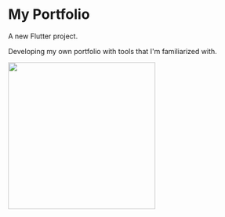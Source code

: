 # My Portfolio

A new Flutter project.

Developing my own portfolio with tools that I'm familiarized with.

<img src=“screenshots/modelo_1.png” width="300" />
